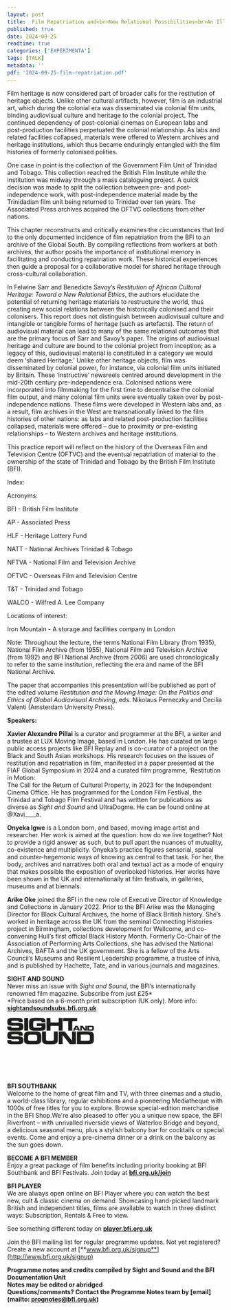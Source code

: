 ```yaml
---
layout: post
title:  Film Repatriation and<br>New Relational Possibilities<br>An Illustrated Talk by Xavier Pillai
published: true
date: 2024-09-25
readtime: true
categories: ['EXPERIMENTA']
tags: [TALK]
metadata: ''
pdf: '2024-09-25-film-repatriation.pdf'
---
```


Film heritage is now considered part of broader calls for the restitution of heritage objects. Unlike other cultural artifacts, however, film is an industrial art, which during the colonial era was disseminated via colonial film units, binding audiovisual culture and heritage to the colonial project. The continued dependency of post-colonial cinemas on European labs and post-production facilities perpetuated the colonial relationship. As labs and related facilities collapsed, materials were offered to Western archives and heritage institutions, which thus became enduringly entangled with the film histories of formerly colonised polities.

One case in point is the collection of the Government Film Unit of Trinidad and Tobago. This collection reached the British Film Institute while the institution was midway through a mass cataloguing project. A quick decision was made to split the collection between pre- and post-independence work, with post-independence material made by the Trinidadian film unit being returned to Trinidad over ten years. The Associated Press archives acquired the OFTVC collections from other nations.

This chapter reconstructs and critically examines the circumstances that led to the only documented incidence of film repatriation from the BFI to an archive of the Global South. By compiling reflections from workers at both archives, the author posits the importance of institutional memory in facilitating and conducting repatriation work. These historical experiences then guide a proposal for a collaborative model for shared heritage through cross-cultural collaboration.

In Felwine Sarr and Benedicte Savoy’s _Restitution of African Cultural Heritage: Toward a New Relational Ethics_, the authors elucidate the potential of returning heritage materials to restructure the world, thus creating new social relations between the historically colonised and their colonisers. This report does not distinguish between audiovisual culture and intangible or tangible forms of heritage (such as artefacts). The return of audiovisual material can lead to many of the same relational outcomes that are the primary focus of Sarr and Savoy’s paper. The origins of audiovisual heritage and culture are bound to the colonial project from inception; as a legacy of this, audiovisual material is constituted in a category we would deem ‘shared Heritage.’ Unlike other heritage objects, film was disseminated by colonial power, for instance, via colonial film units initiated by Britain. These ‘instructive’ newsreels centred around development in the mid-20th century pre-independence era. Colonised nations were incorporated into filmmaking for the first time to decentralise the colonial film output, and many colonial film units were eventually taken over by post-independence nations. These films were developed in Western labs and, as a result, film archives in the West are transnationally linked to the film histories of other nations: as labs and related post-production facilities collapsed, materials were offered – due to proximity or pre-existing relationships – to Western archives and heritage institutions.

This practice report will reflect on the history of the Overseas Film and Television Centre (OFTVC) and the eventual repatriation of material to the ownership of the state of Trinidad and Tobago by the British Film Institute (BFI).

Index:

Acronyms:

BFI - British Film Institute

AP - Associated Press

HLF - Heritage Lottery Fund

NATT - National Archives Trinidad & Tobago

NFTVA - National Film and Television Archive

OFTVC - Overseas Film and Television Centre

T&T - Trinidad and Tobago

WALCO - Wilfred A. Lee Company

Locations of interest:

Iron Mountain - A storage and facilities company in London

Note: Throughout the lecture, the terms National Film Library (from 1935), National Film Archive (from 1955), National Film and Television Archive (from 1992) and BFI National Archive (from 2006) are used chronologically to refer to the same institution, reflecting the era and name of the BFI National Archive.

The paper that accompanies this presentation will be published as part of the edited volume _Restitution and the Moving Image: On the Politics and Ethics of Global Audiovisual Archiving_, eds. Nikolaus Perneczky and Cecilia Valenti (Amsterdam University Press).

**Speakers:**

**Xavier Alexandre Pillai** is a curator and programmer at the BFI, a writer and a trustee at LUX Moving Image, based in London. He has curated on large public access projects like BFI Replay and is co-curator of a project on the Black and South Asian workshops. His research focuses on the issues of restitution and repatriation in film, manifested in a paper presented at the FIAF Global Symposium in 2024 and a curated film programme, ‘Restitution in Motion:  
The Call for the Return of Cultural Property, in 2023 for the Independent Cinema Office. He has programmed for the London Film Festival, the Trinidad and Tobago Film Festival and has written for publications as diverse as _Sight and Sound_ and UltraDogme. He can be found online at @Xavi____a.

**Onyeka Igwe** is a London born, and based, moving image artist and researcher. Her work is aimed at the question: how do we live together? Not to provide a rigid answer as such, but to pull apart the nuances of mutuality,  
co-existence and multiplicity. Onyeka’s practice figures sensorial, spatial and counter-hegemonic ways of knowing as central to that task. For her, the body, archives and narratives both oral and textual act as a mode of enquiry that makes possible the exposition of overlooked histories. Her works have been shown in the UK and internationally at film festivals, in galleries, museums and at biennals.

**Arike Oke** joined the BFI in the new role of Executive Director of Knowledge and Collections in January 2022. Prior to the BFI Arike was the Managing Director for Black Cultural Archives, the home of Black British history. She’s worked in heritage across the UK from the seminal Connecting Histories project in Birmingham, collections development for Wellcome, and co-convening Hull’s first official Black History Month. Formerly Co-Chair of the Association of Performing Arts Collections, she has advised the National Archives, BAFTA and the UK government. She is a fellow of the Arts Council’s Museums and Resilient Leadership programme, a trustee of iniva, and is published by Hachette, Tate, and in various journals and magazines.
<br>

**SIGHT AND SOUND**  
Never miss an issue with _Sight and Sound_, the BFI’s internationally renowned film magazine. Subscribe from just £25*<br>
*Price based on a 6-month print subscription (UK only). More info: [**sightandsoundsubs.bfi.org.uk**](https://sightandsoundsubs.bfi.org.uk/subscribe)

<img style="float: left;" src="/img/sight-and-sound.jpg" width="40%" height="40%"><br><br><br><br><br><br><br><br>

**BFI SOUTHBANK**  
Welcome to the home of great film and TV, with three cinemas and a studio, a world-class library, regular exhibitions and a pioneering Mediatheque with 1000s of free titles for you to explore. Browse special-edition merchandise in the BFI Shop.We&#39;re also pleased to offer you a unique new space, the BFI Riverfront – with unrivalled riverside views of Waterloo Bridge and beyond, a delicious seasonal menu, plus a stylish balcony bar for cocktails or special events. Come and enjoy a pre-cinema dinner or a drink on the balcony as the sun goes down.  

**BECOME A BFI MEMBER**  
Enjoy a great package of film benefits including priority booking at BFI Southbank and BFI Festivals. Join today at [**bfi.org.uk/join**](http://www.bfi.org.uk/join)  

**BFI PLAYER**  
 We are always open online on BFI Player where you can watch the best new, cult &amp; classic cinema on demand. Showcasing hand-picked landmark British and independent titles, films are available to watch in three distinct ways: Subscription, Rentals &amp; Free to view.  

See something different today on [**player.bfi.org.uk**](https://player.bfi.org.uk)  

Join the BFI mailing list for regular programme updates. Not yet registered? Create a new account at [**www.bfi.org.uk/signup**](http://www.bfi.org.uk/signup)

**Programme notes and credits compiled by Sight and Sound and the BFI Documentation Unit  
Notes may be edited or abridged  
Questions/comments? Contact the Programme Notes team by [email](mailto: prognotes@bfi.org.uk)**

<!--stackedit_data:
eyJoaXN0b3J5IjpbMTIwNzkyMzg4M119
-->
